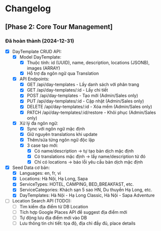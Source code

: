 # Changelog

## [Phase 2: Core Tour Management]

### Đã hoàn thành (2024-12-31)
- [x] DayTemplate CRUD API:
  - [x] Model DayTemplate:
    - [x] Thuộc tính: id (UUID), name, description, locations (JSONB), images (ARRAY)
    - [x] Hỗ trợ đa ngôn ngữ qua Translation
  
  - [x] API Endpoints:
    - [x] GET /api/day-templates - Lấy danh sách với phân trang
    - [x] GET /api/day-templates/:id - Lấy chi tiết
    - [x] POST /api/day-templates - Tạo mới (Admin/Sales only)
    - [x] PUT /api/day-templates/:id - Cập nhật (Admin/Sales only)
    - [x] DELETE /api/day-templates/:id - Xóa mềm (Admin/Sales only)
    - [x] PATCH /api/day-templates/:id/restore - Khôi phục (Admin/Sales only)

  - [x] Xử lý đa ngôn ngữ:
    - [x] Sync với ngôn ngữ mặc định
    - [x] Giữ nguyên translations khi update
    - [x] Thêm/sửa từng ngôn ngữ độc lập
    - [x] 3 case tạo mới:
      - [x] Có name/description → tự tạo bản dịch mặc định
      - [x] Có translations mặc định → lấy name/description từ đó
      - [x] Chỉ có locations → báo lỗi yêu cầu bản dịch mặc định

- [x] Seed Data cơ bản:
  - [x] Languages: en, fr, vi
  - [x] Locations: Hà Nội, Hạ Long, Sapa
  - [x] ServiceTypes: HOTEL, CAMPING, BED_BREAKFAST, etc.
  - [x] ServiceCategories: Khách sạn 5 sao HN, Du thuyền Hạ Long, etc.
  - [x] DayTemplates: Hà Nội - Hạ Long Classic, Hà Nội - Sapa Adventure

- [ ] Location Search API (TODO):
  - [ ] Tìm kiếm địa điểm từ DB Location
  - [ ] Tích hợp Google Places API để suggest địa điểm mới
  - [ ] Tự động lưu địa điểm mới vào DB
  - [ ] Lưu thông tin chi tiết: tọa độ, địa chỉ đầy đủ, place details 